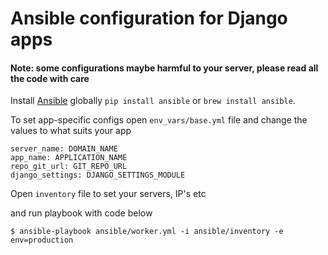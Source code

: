 # Ansible configuration for Django apps

#### Note: some configurations maybe harmful to your server, please read all the code with care

Install [Ansible](https://www.ansible.com/) globally `pip install ansible` or `brew install ansible`.

To set app-specific configs open `env_vars/base.yml` file and change the values to what suits your app

    server_name: DOMAIN_NAME
    app_name: APPLICATION_NAME
    repo_git_url: GIT_REPO_URL
    django_settings: DJANGO_SETTINGS_MODULE

Open `inventory` file to set your servers, IP's etc

and run playbook with code below

    $ ansible-playbook ansible/worker.yml -i ansible/inventory -e env=production